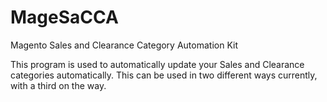 # MageSaCCA
Magento Sales and Clearance Category Automation Kit

This program is used to automatically update your Sales and Clearance categories automatically. This can be used in two different ways currently, with a third on the way. 
